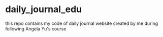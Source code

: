 # daily_journal_edu

this repo contains my code of daily journal website created by me during following Angela Yu's course 
